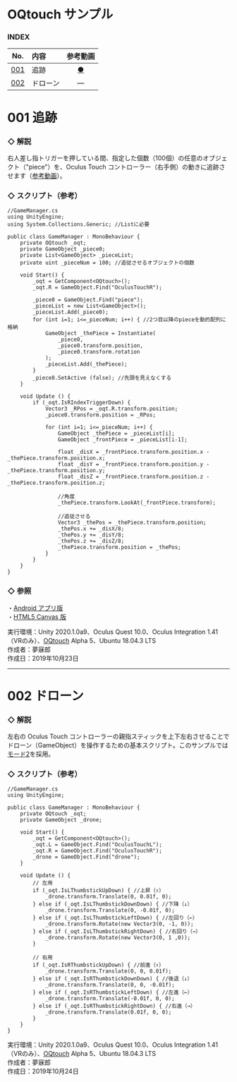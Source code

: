 # OQtouch サンプル

### <b>INDEX</b>

|No.|内容|参考動画|
|:--:|:--|:--:|
|[001](#001)|追跡|[●](https://www.instagram.com/p/B36_s1OnLfc/)|
|[002](#002)|ドローン|―|


<a name="001"></a>

# 001 追跡

### ◇ 解説
右人差し指トリガーを押している間、指定した個数（100個）の任意のオブジェクト（"piece"）を、Oculus Touch コントローラー（右手側）の動きに追跡させます（[参考動画](https://www.instagram.com/p/B36_s1OnLfc/)）。

### ◇ スクリプト（参考）
```
//GameManager.cs
using UnityEngine;
using System.Collections.Generic; //Listに必要

public class GameManager : MonoBehaviour {
    private OQtouch _oqt;
    private GameObject _piece0;
    private List<GameObject> _pieceList;
    private uint _pieceNum = 100; //追従させるオブジェクトの個数

    void Start() {
        _oqt = GetComponent<OQtouch>();
        _oqt.R = GameObject.Find("OculusTouchR");

        _piece0 = GameObject.Find("piece");
        _pieceList = new List<GameObject>();
        _pieceList.Add(_piece0);
        for (int i=1; i<=_pieceNum; i++) { //2つ目以降のpieceを動的配列に格納
            GameObject _thePiece = Instantiate(
                _piece0,
                _piece0.transform.position,
                _piece0.transform.rotation
            );
            _pieceList.Add(_thePiece);
        }
        _piece0.SetActive (false); //先頭を見えなくする
    }

    void Update () {
        if (_oqt.IsRIndexTriggerDown) {
            Vector3 _RPos = _oqt.R.transform.position;
            _piece0.transform.position = _RPos;

            for (int i=1; i<=_pieceNum; i++) {
                GameObject _thePiece = _pieceList[i];
                GameObject _frontPiece = _pieceList[i-1];
                
                float _disX = _frontPiece.transform.position.x - _thePiece.transform.position.x;
                float _disY = _frontPiece.transform.position.y - _thePiece.transform.position.y;
                float _disZ = _frontPiece.transform.position.z - _thePiece.transform.position.z;

                //角度
                _thePiece.transform.LookAt(_frontPiece.transform);

                //追従させる
                Vector3 _thePos = _thePiece.transform.position;
                _thePos.x += _disX/8;
                _thePos.y += _disY/8;
                _thePos.z += _disZ/8;
                _thePiece.transform.position = _thePos;
            }
        }
    }
}
```

### ◇ 参照
・[Android アプリ版](https://github.com/mubirou/Unity3D/tree/master/introduction#013)  
・[HTML5 Canvas 版](https://mubirou.github.io/CanvasLite/examples/html/006.html)  

実行環境：Unity 2020.1.0a9、Oculus Quest 10.0、Oculus Integration 1.41（VRのみ）、[OQtouch](https://github.com/mubirou/Unity3D/tree/master/oqtouch) Alpha 5、Ubuntu 18.04.3 LTS  
作成者：夢寐郎  
作成日：2019年10月23日  

<a name="002"></a>

***

# 002 ドローン

### ◇ 解説
左右の Oculus Touch コントローラーの親指スティックを上下左右させることでドローン（GameObject）を操作するための基本スクリプト。このサンプルでは[モード2](https://viva-drone.com/drone-transmitter-mode1-mode2/)を採用。

### ◇ スクリプト（参考）
```
//GameManager.cs
using UnityEngine;

public class GameManager : MonoBehaviour {
    private OQtouch _oqt;
    private GameObject _drone;

    void Start() {
        _oqt = GetComponent<OQtouch>();
        _oqt.L = GameObject.Find("OculusTouchL");
        _oqt.R = GameObject.Find("OculusTouchR");
        _drone = GameObject.Find("drone");
    }

    void Update () {
        // 左用
        if (_oqt.IsLThumbstickUpDown) { //上昇（↑）
            _drone.transform.Translate(0, 0.01f, 0);
        } else if (_oqt.IsLThumbstickDownDown) { //下降（↓）
            _drone.transform.Translate(0, -0.01f, 0);
        } else if (_oqt.IsLThumbstickLeftDown) { //左回り（←）
            _drone.transform.Rotate(new Vector3(0, -1, 0));
        } else if (_oqt.IsLThumbstickRightDown) { //右回り（→）
            _drone.transform.Rotate(new Vector3(0, 1 ,0));
        }

        // 右用
        if (_oqt.IsRThumbstickUpDown) { //前進（↑）
            _drone.transform.Translate(0, 0, 0.01f);
        } else if (_oqt.IsRThumbstickDownDown) { //後退（↓）
            _drone.transform.Translate(0, 0, -0.01f);
        } else if (_oqt.IsRThumbstickLeftDown) { //左進（←）
            _drone.transform.Translate(-0.01f, 0, 0);
        } else if (_oqt.IsRThumbstickRightDown) { //右進（→）
            _drone.transform.Translate(0.01f, 0, 0);
        }
    }
}
```

実行環境：Unity 2020.1.0a9、Oculus Quest 10.0、Oculus Integration 1.41（VRのみ）、[OQtouch](https://github.com/mubirou/Unity3D/tree/master/oqtouch) Alpha 5、Ubuntu 18.04.3 LTS  
作成者：夢寐郎  
作成日：2019年10月24日  